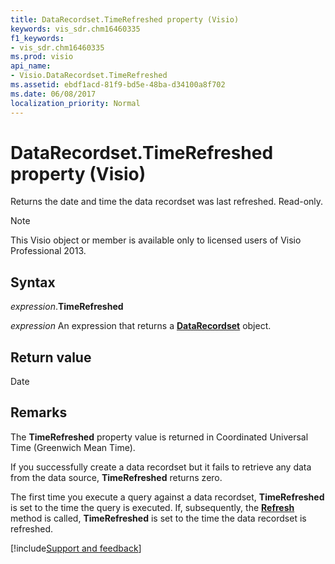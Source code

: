 ```yaml
---
title: DataRecordset.TimeRefreshed property (Visio)
keywords: vis_sdr.chm16460335
f1_keywords:
- vis_sdr.chm16460335
ms.prod: visio
api_name:
- Visio.DataRecordset.TimeRefreshed
ms.assetid: ebdf1acd-81f9-bd5e-48ba-d34100a8f702
ms.date: 06/08/2017
localization_priority: Normal
---
```



# DataRecordset.TimeRefreshed property (Visio)

Returns the date and time the data recordset was last refreshed. Read-only.


> [!NOTE] 
> This Visio object or member is available only to licensed users of Visio Professional 2013.


## Syntax

_expression_.**TimeRefreshed**

_expression_ An expression that returns a **[DataRecordset](Visio.DataRecordset.md)** object.


## Return value

Date


## Remarks

The **TimeRefreshed** property value is returned in Coordinated Universal Time (Greenwich Mean Time).

If you successfully create a data recordset but it fails to retrieve any data from the data source, **TimeRefreshed** returns zero.

The first time you execute a query against a data recordset, **TimeRefreshed** is set to the time the query is executed. If, subsequently, the **[Refresh](Visio.DataRecordset.Refresh.md)** method is called, **TimeRefreshed** is set to the time the data recordset is refreshed.

[!include[Support and feedback](~/includes/feedback-boilerplate.md)]